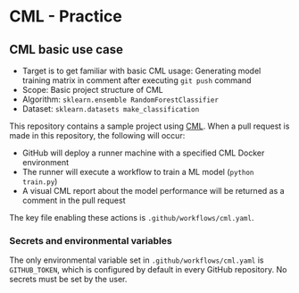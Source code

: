 # CML - Practice

## CML basic use case

* Target is to get familiar with basic CML usage: Generating model training matrix in comment after executing `git push` command
* Scope: Basic project structure of CML
* Algorithm: `sklearn.ensemble RandomForestClassifier`
* Dataset: `sklearn.datasets make_classification`

This repository contains a sample project using [CML](https://github.com/iterative/cml). When a pull request is made in this repository, the following will occur:
- GitHub will deploy a runner machine with a specified CML Docker environment
- The runner will execute a workflow to train a ML model (`python train.py`)
- A visual CML report about the model performance will be returned as a comment in the pull request

The key file enabling these actions is `.github/workflows/cml.yaml`.

### Secrets and environmental variables
The only environmental variable set in `.github/workflows/cml.yaml` is `GITHUB_TOKEN`, which is configured by default in every GitHub repository. No secrets must be set by the user. 

